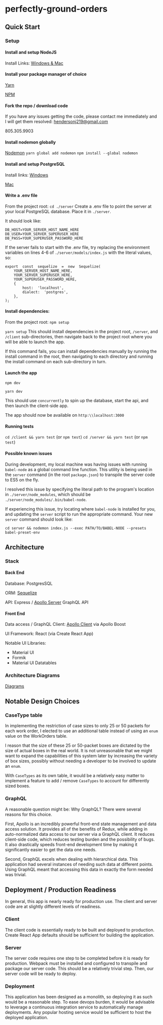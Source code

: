 
# perfectly-ground-orders

## Quick Start

### Setup
#### Install and setup NodeJS
Install Links:
[Windows & Mac](https://nodejs.org/en/download/)

#### Install your package manager of choice
[Yarn](https://yarnpkg.com/en/docs/install)


[NPM](https://www.npmjs.com/get-npm)
 #### Fork the repo / download code
 If you have any issues getting the code, please contact me immediately and I will get them resolved:
 hendersonj219@gmail.com


 805.305.9903
#### Install nodemon globally
[Nodemon](https://www.npmjs.com/package/nodemon)
`yarn global add nodemon`
`npm install --global nodemon`
#### Install and setup PostgreSQL
Install links:
[Windows](https://www.postgresql.org/download/windows/)


[Mac](https://www.postgresql.org/download/macosx/)
 #### Write a .env file
 From the project root:
`cd ./server` 
Create a .env file to point the server at your local PostgreSQL database. Place it in `./server`.

It should look like:

    DB_HOST=YOUR_SERVER_HOST_NAME_HERE
    DB_USER=YOUR_SERVER_SUPERUSER_HERE
    DB_PASS=YOUR_SUPERUSER_PASSWORD_HERE

If the server fails to start with the .env file, try replacing the environment variables on lines 4-6 of `./server/models/index.js` with the literal values, so:

    export  const  sequelize  =  new  Sequelize(
	    YOUR_SERVER_HOST_NAME_HERE,
	    YOUR_SERVER_SUPERUSER_HERE,
	    YOUR_SUPERUSER_PASSWORD_HERE,
	    {
		    host:  'localhost',
		    dialect:  'postgres',
	    },
	);

#### Install dependencies: 
From the project root:
`npm setup`


`yarn setup`
This should install dependencies in the project root, `/server`, and `/client` sub-directories, then navigate back to the project root where you will be able to launch the app.

If this command fails, you can install dependencies manually by running the install command in the root, then navigating to each directory and running the install command on each sub-directory in turn.
#### Launch the app
`npm dev`


`yarn dev`

This should use `concurrently` to spin up the database, start the api, and then launch the client-side app.

The app should now be available on `http:\\localhost:3000`

#### Running tests
`cd /client && yarn test` (or `npm test`)
`cd /server && yarn test` (or `npm test`)

#### Possible known issues
During development, my local machine was having issues with running `babel-node` as a global command line function. This utility is being used in the `server` command (in the root `package.json`) to transpile the server code to ES5 on the fly.

I resolved this issue by specifying the literal path to the program's location in `./server/node_modules`, which should be `./server/node_modules/.bin/babel-node`.

If experiencing this issue, try locating where `babel-node` is installed for you, and updating the `server` script to run the appropriate command. Your new `server` command should look like:

 `cd server && nodemon index.js --exec PATH/TO/BABEL-NODE --presets babel-preset-env`
## Architecture
### Stack
#### Back End
Database: PostgresSQL


ORM: [Sequelize](http://docs.sequelizejs.com/)


API: Express / [Apollo Server](https://www.apollographql.com/docs/apollo-server/) GraphQL API


#### Front End
Data access / GraphQL Client: [Apollo Client](https://www.apollographql.com/docs/react/) via Apollo Boost


UI Framework: React (via Create React App)


Notable UI Libraries:
 - Material UI
 - Formik
 - Material UI Datatables


### Architecture Diagrams
[Diagrams](https://drive.google.com/file/d/1fEg3t5-5A9t2SoHJo5285_xKvMc6vNC_/view?usp=sharing)

## Notable Design Choices
### CaseType table
In implementing the restriction of case sizes to only 25 or 50 packets for each work order, I elected to use an additional table instead of using an `enum` value on the WorkOrders table. 

I reason that the size of these 25 or 50-packet boxes are dictated by the size of actual boxes in the real world. It is not unreasonable that we might want to expand the capabilities of this system later by increasing the variety of box sizes, possibly without needing a developer to be involved to update an `enum`. 

With `CaseTypes` as its own table, it would be a relatively easy matter to implement a feature to add / remove `CaseTypes` to account for differently sized boxes.

### GraphQL
A reasonable question might be: Why GraphQL? There were several reasons for this choice. 

First, Apollo is an incredibly powerful front-end state management and data access solution. It provides all of the benefits of Redux, while adding in auto-normalized data access to our server via a GraphQL client. It reduces client-side code, which reduces testing burden and the possibility of bugs. It also drastically speeds front-end development time by making it significantly easier to get the data one needs.

Second, GraphQL excels when dealing with hierarchical data. This application had several instances of needing such data at different points. Using GraphQL meant that accessing this data in exactly the form needed was trivial.
## Deployment / Production Readiness

In general, this app is nearly ready for production use. The client and server code are at slightly different levels of readiness.

### Client
The client code is essentially ready to be built and deployed to production. Create React App defaults should be sufficient for building the application.

### Server
The server code requires one step to be completed before it is ready for production. Webpack must be installed and configured to transpile and package our server code. This should be a relatively trivial step. Then, our server code will be ready to deploy.

### Deployment
This application has been designed as a monolith, so deploying it as such would be a reasonable step. To ease devops burden, it would be advisable to leverage a continuous integration service to automatically manage deployments. Any popular hosting service would be sufficient to host the deployed application.
